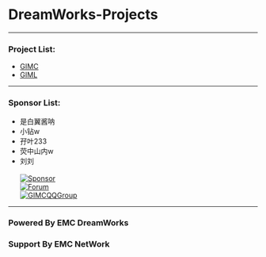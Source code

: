 # DreamWorks-Projects
------------
### Project List:
- [GIMC](GIMC)
- [GIML](GIML)
------------
### Sponsor List:
- 是白翼酱呐
- 小钻w
- 孖叶233
- 荧中山内w
- 刘刘
  <br><br>
  [![Sponsor](https://img.shields.io/badge/Sponsor-EMC_DreamWorks-green?style=for-the-badge)]({https://afdian.net/@Ely_Official})
  <br>
  [![Forum](https://img.shields.io/badge/Visit-DreamWorks_Forum-red?style=for-the-badge)]({https://forum.emcdw.net})
  <br>
  [![GIMCQQGroup](https://img.shields.io/badge/Join-GIMC_QQ_Group-blue?style=for-the-badge)]({https://jq.qq.com/?_wv=1027&k=T9MAcnJJ})
------------
### Powered By EMC DreamWorks
### Support By EMC NetWork
